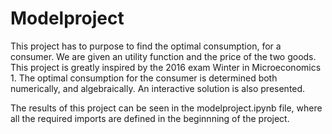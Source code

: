 # Modelproject

This project has to purpose to find the optimal consumption, for a consumer. We are given an utility function and the price of the two goods.
This project is greatly inspired by the 2016 exam Winter in Microeconomics 1.
The optimal consumption for the consumer is determined both numerically, and algebraically. An interactive solution is also presented.

The results of this project can be seen in the modelproject.ipynb file, where all the required imports are defined in the beginnning of the project.
